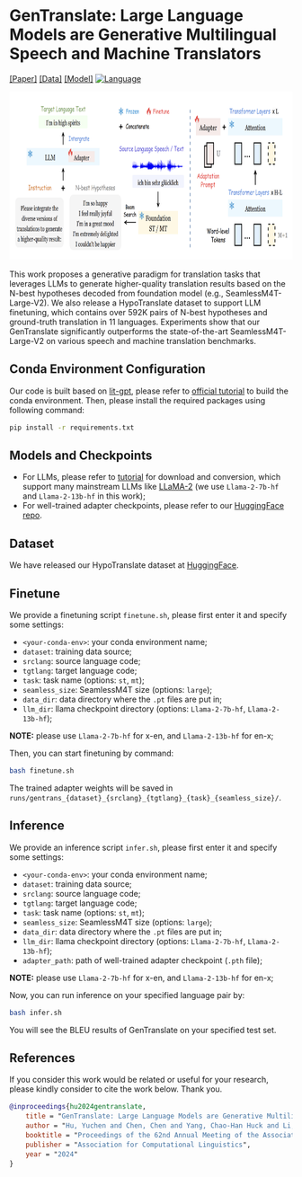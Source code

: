 # GenTranslate: Large Language Models are Generative Multilingual Speech and Machine Translators

[[Paper]](https://arxiv.org/abs/2402.06894) [[Data]](https://huggingface.co/datasets/PeacefulData/HypoTranslate) [[Model]](https://huggingface.co/PeacefulData/GenTranslate) [![Language](https://img.shields.io/badge/Language-multilingual-lightgrey#model-badge)](#datasets)

<p align="center">  <img src="https://github.com/YUCHEN005/GenTranslate/blob/master/tutorials/gentranslate.png" height ="300"> </p>

This work proposes a generative paradigm for translation tasks that leverages LLMs to generate higher-quality translation results based on the N-best hypotheses decoded from foundation model (e.g., SeamlessM4T-Large-V2).
We also release a HypoTranslate dataset to support LLM finetuning, which contains over 592K pairs of N-best hypotheses and ground-truth translation in 11 languages.
Experiments show that our GenTranslate significantly outperforms the state-of-the-art SeamlessM4T-Large-V2 on various speech and machine translation benchmarks.

## Conda Environment Configuration

Our code is built based on [lit-gpt](https://github.com/Lightning-AI/lit-gpt), please refer to [official tutorial](https://github.com/Lightning-AI/lit-gpt#setup) to build the conda environment. Then, please install the required packages using following command:
```bash
pip install -r requirements.txt
```

## Models and Checkpoints

- For LLMs, please refer to [tutorial](https://github.com/YUCHEN005/GenTranslate/tree/master/tutorials) for download and conversion, which support many mainstream LLMs like [LLaMA-2](https://github.com/YUCHEN005/GenTranslate/tree/master/tutorials/download_model_weights.md) (we use `Llama-2-7b-hf` and `Llama-2-13b-hf` in this work);
- For well-trained adapter checkpoints, please refer to our [HuggingFace repo](https://huggingface.co/PeacefulData/GenTranslate).

## Dataset

We have released our HypoTranslate dataset at [HuggingFace](https://huggingface.co/datasets/PeacefulData/HypoTranslate).

## Finetune
We provide a finetuning script `finetune.sh`, please first enter it and specify some settings:
- `<your-conda-env>`: your conda environment name;
- `dataset`: training data source;
- `srclang`: source language code;
- `tgtlang`: target language code;
- `task`: task name (options: `st`, `mt`);
- `seamless_size`: SeamlessM4T size (options: `large`);
- `data_dir`: data directory where the `.pt` files are put in;
- `llm_dir`: llama checkpoint directory (options: `Llama-2-7b-hf`, `Llama-2-13b-hf`);

**NOTE:** please use `Llama-2-7b-hf` for x-en, and `Llama-2-13b-hf` for en-x;

Then, you can start finetuning by command:

```bash
bash finetune.sh
```

The trained adapter weights will be saved in `runs/gentrans_{dataset}_{srclang}_{tgtlang}_{task}_{seamless_size}/`.

## Inference
We provide an inference script `infer.sh`, please first enter it and specify some settings:
- `<your-conda-env>`: your conda environment name;
- `dataset`: training data source;
- `srclang`: source language code;
- `tgtlang`: target language code;
- `task`: task name (options: `st`, `mt`);
- `seamless_size`: SeamlessM4T size (options: `large`);
- `data_dir`: data directory where the `.pt` files are put in;
- `llm_dir`: llama checkpoint directory (options: `Llama-2-7b-hf`, `Llama-2-13b-hf`);
- `adapter_path`: path of well-trained adapter checkpoint (`.pth` file);

**NOTE:** please use `Llama-2-7b-hf` for x-en, and `Llama-2-13b-hf` for en-x;

Now, you can run inference on your specified language pair by:
```bash
bash infer.sh
```

You will see the BLEU results of GenTranslate on your specified test set.


## References
If you consider this work would be related or useful for your research, please kindly consider to cite the work below. Thank you.

```bib
@inproceedings{hu2024gentranslate,
    title = "GenTranslate: Large Language Models are Generative Multilingual Speech and Machine Translators",
    author = "Hu, Yuchen and Chen, Chen and Yang, Chao-Han Huck and Li, Ruizhe and Zhang, Dong and Chen, Zhehuai and Chng, Eng Siong",
    booktitle = "Proceedings of the 62nd Annual Meeting of the Association for Computational Linguistics (Volume 1: Long Papers)",
    publisher = "Association for Computational Linguistics",
    year = "2024"
}
```
